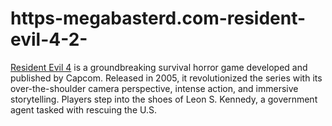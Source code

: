 # https-megabasterd.com-resident-evil-4-2-
[Resident Evil 4](https://megabasterd.com/resident-evil-4-2/) is a groundbreaking survival horror game developed and published by Capcom. Released in 2005, it revolutionized the series with its over-the-shoulder camera perspective, intense action, and immersive storytelling. Players step into the shoes of Leon S. Kennedy, a government agent tasked with rescuing the U.S. 
